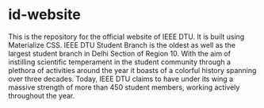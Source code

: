 # id-website
This is the repository for the official website of IEEE DTU. It is built using Materialize CSS.
IEEE DTU Student Branch is the oldest as well as the largest student branch in Delhi Section of Region 10. With the aim of instilling scientific temperament in the student community through a plethora of activities around the year it boasts of a colorful history spanning over three decades. Today, IEEE DTU claims to have under its wing a massive strength of more than 450 student members, working actively throughout the year.
